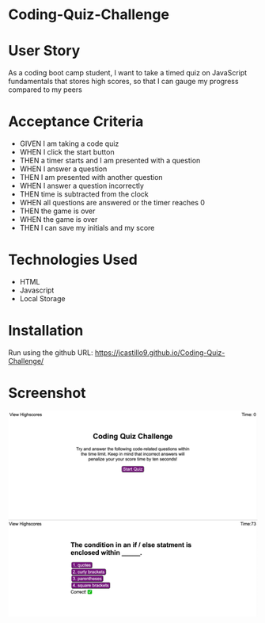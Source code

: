 # Coding-Quiz-Challenge

# User Story
As a coding boot camp student, I want to take a timed quiz on JavaScript fundamentals that stores high scores, so that I can gauge my progress compared to my peers

# Acceptance Criteria

* GIVEN I am taking a code quiz
* WHEN I click the start button
* THEN a timer starts and I am presented with a question
* WHEN I answer a question
* THEN I am presented with another question
* WHEN I answer a question incorrectly
* THEN time is subtracted from the clock
* WHEN all questions are answered or the timer reaches 0
* THEN the game is over
* WHEN the game is over
* THEN I can save my initials and my score

# Technologies Used
* HTML
* Javascript
* Local Storage

# Installation
Run using the github URL: https://jcastillo9.github.io/Coding-Quiz-Challenge/

# Screenshot
<img src="Assets/images/homepage.png"/>
<img src="Assets/images/questionpage.png"/>
